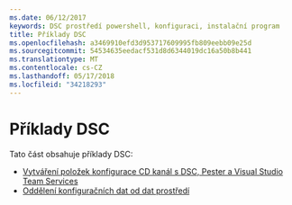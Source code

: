 ```yaml
---
ms.date: 06/12/2017
keywords: DSC prostředí powershell, konfiguraci, instalační program
title: Příklady DSC
ms.openlocfilehash: a3469910efd3d953717609995fb809eebb09e25d
ms.sourcegitcommit: 54534635eedacf531d8d6344019dc16a50b8b441
ms.translationtype: MT
ms.contentlocale: cs-CZ
ms.lasthandoff: 05/17/2018
ms.locfileid: "34218293"
---
```

# <a name="dsc-examples"></a>Příklady DSC

Tato část obsahuje příklady DSC:

- [Vytváření položek konfigurace CD kanál s DSC, Pester a Visual Studio Team Services](dscCiCd.md)
- [Oddělení konfiguračních dat od dat prostředí](separatingEnvData.md)